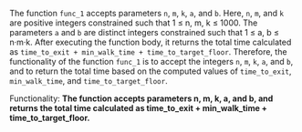 The function `func_1` accepts parameters `n`, `m`, `k`, `a`, and `b`. Here, `n`, `m`, and `k` are positive integers constrained such that 1 ≤ n, m, k ≤ 1000. The parameters `a` and `b` are distinct integers constrained such that 1 ≤ a, b ≤ n·m·k. After executing the function body, it returns the total time calculated as `time_to_exit + min_walk_time + time_to_target_floor`. Therefore, the functionality of the function `func_1` is to accept the integers `n`, `m`, `k`, `a`, and `b`, and to return the total time based on the computed values of `time_to_exit`, `min_walk_time`, and `time_to_target_floor`. 

Functionality: **The function accepts parameters n, m, k, a, and b, and returns the total time calculated as time_to_exit + min_walk_time + time_to_target_floor.**
